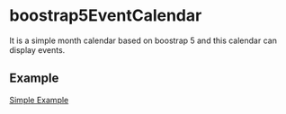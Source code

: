 # boostrap5EventCalendar
It is a simple month calendar based on boostrap 5 and this calendar can display events. 


## Example

[Simple Example](https://raw.githubusercontent.com/docmcfly/boostrap5EventCalendar/main/example/index.html)
